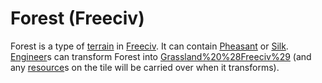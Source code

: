 # Forest (Freeciv)

Forest is a type of [terrain](terrain) in [Freeciv](Freeciv). It can contain [Pheasant](Pheasant) or [Silk](Silk). [Engineer](Engineer)s can transform Forest into [Grassland%20%28Freeciv%29](Grassland) (and any [resource](resource)s on the tile will be carried over when it transforms).
